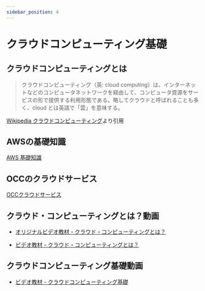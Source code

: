 ```yaml
---
sidebar_position: 4
---
```



# クラウドコンピューティング基礎

## クラウドコンピューティングとは

>  クラウドコンピューティング（英: cloud computing）は、インターネットなどのコンピュータネットワークを経由して、コンピュータ資源をサービスの形で提供する利用形態である。略してクラウドと呼ばれることも多く、cloud とは英語で「雲」を意味する。

[Wikipedia クラウドコンピューティング](https://ja.wikipedia.org/wiki/%E3%82%AF%E3%83%A9%E3%82%A6%E3%83%89%E3%82%B3%E3%83%B3%E3%83%94%E3%83%A5%E3%83%BC%E3%83%86%E3%82%A3%E3%83%B3%E3%82%B0)より引用

## AWSの基礎知識

[AWS 基礎知識](aws.md)

## OCCのクラウドサービス

[OCCクラウドサービス](https://www.occ.co.jp/soft/cloud.html)


## クラウド・コンピューティングとは？動画

- [オリジナルビデオ教材 - クラウド・コンピューティングとは？](https://www.youtube.com/watch?v=UEbnIUZiOh8)

- [ビデオ教材 - クラウド・コンピューティングとは？](http://172.16.9.137/share/新入社員研修/教材/クラウドコンピューティング基礎/クラウド・コンピューティングとは？%E3%80%80セールスフォース・ドットコム-UEbnIUZiOh8.mp4)

## クラウドコンピューティング基礎動画

- [ビデオ教材 - クラウドコンピューティング基礎](http://172.16.9.137/share/新入社員研修/教材/クラウドコンピューティング基礎/クラウドコンピューティング%20基礎編-TEkluhNfoVw.mp4)


